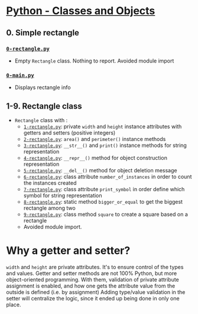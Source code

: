# [Python - Classes and Objects](https://intranet.hbtn.io/projects/2125)

## 0. Simple rectangle
### [`0-rectangle.py`](0-rectangle.py)
* Empty `Rectangle` class. Nothing to report. Avoided module import
### [`0-main.py`](0-main.py)
* Displays rectangle info

## 1-9. Rectangle class
* `Rectangle` class with :
    * [`1-rectangle.py`](1-rectangle.py): private `width` and `height` instance attributes with getters and setters (positive integers)
    * [`2-rectangle.py`](2-rectangle.py): `area()` and `perimeter()` instance methods
    * [`3-rectangle.py`](3-rectangle.py): `__str__()` and `print()` instance methods for string representation
    * [`4-rectangle.py`](4-rectangle.py): `__repr__()` method for object construction representation
    * [`5-rectangle.py`](5-rectangle.py): `__del__()` method for object deletion message
    * [`6-rectangle.py`](6-rectangle.py): class attribute `number_of_instances` in order to count the instances created
    * [`7-rectangle.py`](7-rectangle.py): class attribute `print_symbol` in order define which symbol for string representation
    * [`8-rectangle.py`](8-rectangle.py): static method `bigger_or_equal` to get the biggest rectangle among two
    * [`9-rectangle.py`](9-rectangle.py): class method `square` to create a square based on a rectangle
    * Avoided module import.

# Why a getter and setter?
`width` and `height` are private attributes. It's to ensure control of the types and values. Getter and setter methods are not 100% Python, but more object-oriented programming. With them, validation of private attribute assignment is enabled, and how one gets the attribute value from the outside is defined (i.e. by assignment) Adding type/value validation in the setter will centralize the logic, since it ended up being done in only one place.
